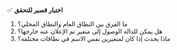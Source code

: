 ✅ **اختبار قصير للتحقق**

1.	ما الفرق بين النطاق العام والنطاق المحلي؟
2.	هل يمكن للدالة الوصول إلى متغير تم الإعلان عنه خارجها؟
3.	ماذا يحدث إذا كان لمتغيرين نفس الاسم في نطاقات مختلفة؟